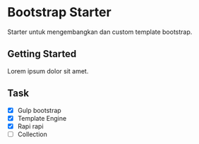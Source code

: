 # Bootstrap Starter

Starter untuk mengembangkan dan custom template bootstrap.

## Getting Started

Lorem ipsum dolor sit amet.

## Task

- [x] Gulp bootstrap
- [x] Template Engine
- [x] Rapi rapi
- [ ] Collection